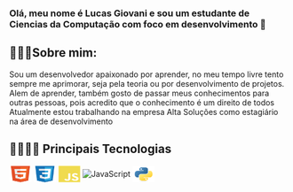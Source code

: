### Olá, meu nome é Lucas Giovani e sou um estudante de Ciencias da Computação com foco em desenvolvimento 👋

## 🧑🏽‍💻Sobre mim:
<div>
  <p>
    Sou um desenvolvedor apaixonado por aprender, no meu tempo livre tento sempre me aprimorar, seja pela teoria ou por desenvolvimento de projetos. Alem de aprender, também gosto     de passar meus conhecimentos para outras pessoas, pois acredito que o conhecimento é um direito de todos
    Atualmente estou trabalhando na empresa Alta Soluções como estagiário na área de desenvolvimento
  </p>
</div>

## 👨🏽‍💻🚀 Principais Tecnologias  
  
<div style="display: inline_block">
  <img align="center" alt="HTML" height="30" width="40" src="https://raw.githubusercontent.com/devicons/devicon/master/icons/html5/html5-original.svg">
  <img align="center" alt="CSS" height="30" width="40" src="https://raw.githubusercontent.com/devicons/devicon/master/icons/css3/css3-original.svg">
  <img align="center" alt="JavaScript" height="30" width="40" src="https://raw.githubusercontent.com/devicons/devicon/master/icons/javascript/javascript-plain.svg">
  <img align="center" alt="JavaScript" height="30" width="40" src="https://cdn.jsdelivr.net/gh/devicons/devicon/icons/bootstrap/bootstrap-plain-wordmark.svg" />  
  <img align="center" alt="Python" height="30" width="40" src="https://raw.githubusercontent.com/devicons/devicon/master/icons/python/python-original.svg">
</div><br>
<!--
**LucasGCLMartins/LucasGCLMartins** is a ✨ _special_ ✨ repository because its `README.md` (this file) appears on your GitHub profile.

Here are some ideas to get you started:

- 🔭 I’m currently working on ...
- 🌱 I’m currently learning ...
- 👯 I’m looking to collaborate on ...
- 🤔 I’m looking for help with ...
- 💬 Ask me about ...
- 📫 How to reach me: ...
- 😄 Pronouns: ...
- ⚡ Fun fact: ...
-->
